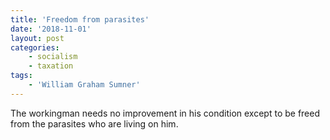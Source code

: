 ```yaml
---
title: 'Freedom from parasites'
date: '2018-11-01'
layout: post
categories:
    - socialism
    - taxation
tags:
    - 'William Graham Sumner'
---
```


The workingman needs no improvement in his condition except to be freed from the parasites who are living on him.